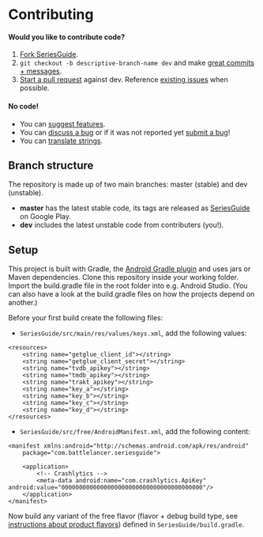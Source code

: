Contributing
============

#### Would you like to contribute code?

1. [Fork SeriesGuide][11].
2. `git checkout -b descriptive-branch-name dev` and make [great commits + messages][10].
3. [Start a pull request][6] against dev. Reference [existing issues][7] when possible.

#### No code!
* You can [suggest features][9].
* You can [discuss a bug][7] or if it was not reported yet [submit a bug][8]!
* You can [translate strings][4].

Branch structure
----------------

The repository is made up of two main branches: master (stable) and dev (unstable).

* **master** has the latest stable code, its tags are released as [SeriesGuide][1] on Google Play.
* **dev** includes the latest unstable code from contributers (you!).

Setup
-----

This project is built with Gradle, the [Android Gradle plugin][3] and uses jars or Maven dependencies. Clone this repository inside your working folder. Import the build.gradle file in the root folder into e.g. Android Studio. (You can also have a look at the build.gradle files on how the projects depend on another.)

Before your first build create the following files:

* `SeriesGuide/src/main/res/values/keys.xml`, add the following values:
```
<resources>
    <string name="getglue_client_id"></string>
    <string name="getglue_client_secret"></string>
    <string name="tvdb_apikey"></string>
    <string name="tmdb_apikey"></string>
    <string name="trakt_apikey"></string>
    <string name="key_a"></string>
    <string name="key_b"></string>
    <string name="key_c"></string>
    <string name="key_d"></string>
</resources>
```

* `SeriesGuide/src/free/AndroidManifest.xml`, add the following content:
```
<manifest xmlns:android="http://schemas.android.com/apk/res/android"
    package="com.battlelancer.seriesguide">

    <application>
        <!-- Crashlytics -->
        <meta-data android:name="com.crashlytics.ApiKey" android:value="0000000000000000000000000000000000000000"/>
    </application>
</manifest>
```

Now build any variant of the free flavor (flavor + debug build type, see [instructions about product flavors][5]) defined in `SeriesGuide/build.gradle`.

 [1]: https://play.google.com/store/apps/details?id=com.battlelancer.seriesguide
 [2]: https://github.com/UweTrottmann/SeriesGuide/wiki/Beta
 [3]: http://tools.android.com/tech-docs/new-build-system/user-guide
 [4]: https://crowdin.net/project/seriesguide-translations
 [5]: http://tools.android.com/tech-docs/new-build-system/user-guide#TOC-Product-flavors
 [6]: https://github.com/UweTrottmann/SeriesGuide/compare
 [7]: https://github.com/UweTrottmann/SeriesGuide/issues
 [8]: https://github.com/UweTrottmann/SeriesGuide/issues/new
 [9]: https://seriesguide.uservoice.com
 [10]: http://robots.thoughtbot.com/post/48933156625/5-useful-tips-for-a-better-commit-message
 [11]: https://github.com/UweTrottmann/SeriesGuide/fork